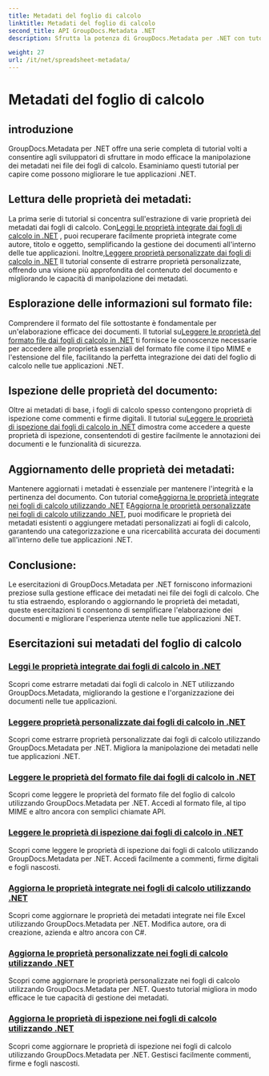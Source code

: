 ```yaml
---
title: Metadati del foglio di calcolo
linktitle: Metadati del foglio di calcolo
second_title: API GroupDocs.Metadata .NET
description: Sfrutta la potenza di GroupDocs.Metadata per .NET con tutorial sulla lettura e l'aggiornamento delle proprietà del foglio di calcolo. Migliora la manipolazione dei metadati nelle tue applicazioni .NET.

weight: 27
url: /it/net/spreadsheet-metadata/
---
```


# Metadati del foglio di calcolo

## introduzione

GroupDocs.Metadata per .NET offre una serie completa di tutorial volti a consentire agli sviluppatori di sfruttare in modo efficace la manipolazione dei metadati nei file dei fogli di calcolo. Esaminiamo questi tutorial per capire come possono migliorare le tue applicazioni .NET.

## Lettura delle proprietà dei metadati:
La prima serie di tutorial si concentra sull'estrazione di varie proprietà dei metadati dai fogli di calcolo. Con[Leggi le proprietà integrate dai fogli di calcolo in .NET](./read-built-in-properties-spreadsheets/) , puoi recuperare facilmente proprietà integrate come autore, titolo e oggetto, semplificando la gestione dei documenti all'interno delle tue applicazioni. Inoltre,[Leggere proprietà personalizzate dai fogli di calcolo in .NET](./read-custom-properties-spreadsheets/) Il tutorial consente di estrarre proprietà personalizzate, offrendo una visione più approfondita del contenuto del documento e migliorando le capacità di manipolazione dei metadati.

## Esplorazione delle informazioni sul formato file:
 Comprendere il formato del file sottostante è fondamentale per un'elaborazione efficace dei documenti. Il tutorial su[Leggere le proprietà del formato file dai fogli di calcolo in .NET](./read-file-format-properties-spreadsheets/) ti fornisce le conoscenze necessarie per accedere alle proprietà essenziali del formato file come il tipo MIME e l'estensione del file, facilitando la perfetta integrazione dei dati del foglio di calcolo nelle tue applicazioni .NET.

## Ispezione delle proprietà del documento:
Oltre ai metadati di base, i fogli di calcolo spesso contengono proprietà di ispezione come commenti e firme digitali. Il tutorial su[Leggere le proprietà di ispezione dai fogli di calcolo in .NET](./read-inspection-properties-spreadsheets/) dimostra come accedere a queste proprietà di ispezione, consentendoti di gestire facilmente le annotazioni dei documenti e le funzionalità di sicurezza.

## Aggiornamento delle proprietà dei metadati:
 Mantenere aggiornati i metadati è essenziale per mantenere l'integrità e la pertinenza del documento. Con tutorial come[Aggiorna le proprietà integrate nei fogli di calcolo utilizzando .NET](./update-built-in-properties-spreadsheets/) E[Aggiorna le proprietà personalizzate nei fogli di calcolo utilizzando .NET](./update-custom-properties-spreadsheets/), puoi modificare le proprietà dei metadati esistenti o aggiungere metadati personalizzati ai fogli di calcolo, garantendo una categorizzazione e una ricercabilità accurata dei documenti all'interno delle tue applicazioni .NET.

## Conclusione:
Le esercitazioni di GroupDocs.Metadata per .NET forniscono informazioni preziose sulla gestione efficace dei metadati nei file dei fogli di calcolo. Che tu stia estraendo, esplorando o aggiornando le proprietà dei metadati, queste esercitazioni ti consentono di semplificare l'elaborazione dei documenti e migliorare l'esperienza utente nelle tue applicazioni .NET.

## Esercitazioni sui metadati del foglio di calcolo
### [Leggi le proprietà integrate dai fogli di calcolo in .NET](./read-built-in-properties-spreadsheets/)
Scopri come estrarre metadati dai fogli di calcolo in .NET utilizzando GroupDocs.Metadata, migliorando la gestione e l'organizzazione dei documenti nelle tue applicazioni.
### [Leggere proprietà personalizzate dai fogli di calcolo in .NET](./read-custom-properties-spreadsheets/)
Scopri come estrarre proprietà personalizzate dai fogli di calcolo utilizzando GroupDocs.Metadata per .NET. Migliora la manipolazione dei metadati nelle tue applicazioni .NET.
### [Leggere le proprietà del formato file dai fogli di calcolo in .NET](./read-file-format-properties-spreadsheets/)
Scopri come leggere le proprietà del formato file del foglio di calcolo utilizzando GroupDocs.Metadata per .NET. Accedi al formato file, al tipo MIME e altro ancora con semplici chiamate API.
### [Leggere le proprietà di ispezione dai fogli di calcolo in .NET](./read-inspection-properties-spreadsheets/)
Scopri come leggere le proprietà di ispezione dai fogli di calcolo utilizzando GroupDocs.Metadata per .NET. Accedi facilmente a commenti, firme digitali e fogli nascosti.
### [Aggiorna le proprietà integrate nei fogli di calcolo utilizzando .NET](./update-built-in-properties-spreadsheets/)
Scopri come aggiornare le proprietà dei metadati integrate nei file Excel utilizzando GroupDocs.Metadata per .NET. Modifica autore, ora di creazione, azienda e altro ancora con C#.
### [Aggiorna le proprietà personalizzate nei fogli di calcolo utilizzando .NET](./update-custom-properties-spreadsheets/)
Scopri come aggiornare le proprietà personalizzate nei fogli di calcolo utilizzando GroupDocs.Metadata per .NET. Questo tutorial migliora in modo efficace le tue capacità di gestione dei metadati.
### [Aggiorna le proprietà di ispezione nei fogli di calcolo utilizzando .NET](./update-inspection-properties-spreadsheets/)
Scopri come aggiornare le proprietà di ispezione nei fogli di calcolo utilizzando GroupDocs.Metadata per .NET. Gestisci facilmente commenti, firme e fogli nascosti.